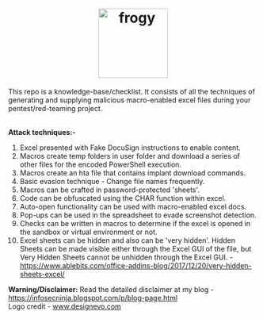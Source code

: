 <h1 align="center">
  <a href="https://github.com/iamthefrogy/frogy"><img src="https://user-images.githubusercontent.com/8291014/111030700-a4cf2180-83fb-11eb-840b-39185a478d85.png" alt="frogy" height=140px></a>
  </h1>
This repo is a knowledge-base/checklist. It consists of all the techniques of generating and supplying malicious macro-enabled excel files during your pentest/red-teaming project.<br/><br/>
    
**Attack techniques:-**
1. Excel presented with Fake DocuSign instructions to enable content.
2. Macros create temp folders in user folder and download a series of other files for the encoded PowerShell execution.
3. Macros create an hta file that contains implant download commands.
4. Basic evasion technique - Change file names frequently.
5. Macros can be crafted in password-protected 'sheets'.
6. Code can be obfuscated using the CHAR function within excel.
7. Auto-open functionality can be used with macro-enabled excel docs.
8. Pop-ups can be used in the spreadsheet to evade screenshot detection.
9. Checks can be written in macros to determine if the excel is opened in the sandbox or virtual environment or not.
10. Excel sheets can be hidden and also can be 'very hidden'. Hidden Sheets can be made visible either through the Excel GUI of the file, but Very Hidden Sheets cannot be unhidden through the Excel GUI. - https://www.ablebits.com/office-addins-blog/2017/12/20/very-hidden-sheets-excel/ 

**Warning/Disclaimer:** Read the detailed disclaimer at my blog - https://infosecninja.blogspot.com/p/blog-page.html</br>
Logo credit - www.designevo.com
